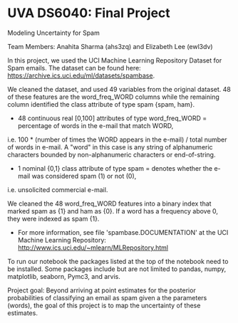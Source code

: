 # UVA DS6040: Final Project
Modeling Uncertainty for Spam

Team Members: Anahita Sharma (ahs3zq) and Elizabeth Lee (ewl3dv)

In this project, we used the UCI Machine Learning Repository Dataset for Spam emails. The dataset can be found here: https://archive.ics.uci.edu/ml/datasets/spambase. 

We cleaned the dataset, and used 49 variables from the original dataset. 48 of these features are the word_freq_WORD columns while the remaining column identified the class attribute of type spam {spam, ham}. 

- 48 continuous real [0,100] attributes of type word_freq_WORD = percentage of words in the e-mail that match WORD,

i.e. 100 * (number of times the WORD appears in the e-mail) / total number of words in e-mail.  A "word" in this case is any string of alphanumeric characters bounded by non-alphanumeric characters or end-of-string.


- 1 nominal {0,1} class attribute of type spam = denotes whether the e-mail was considered spam (1) or not (0), 

i.e. unsolicited commercial e-mail.  

We cleaned the 48 word_freq_WORD features into a binary index that marked spam as {1} and ham as {0}. If a word has a frequency above 0, they were indexed as spam {1}.

- For more information, see file 'spambase.DOCUMENTATION' at the UCI Machine Learning Repository: <http://www.ics.uci.edu/~mlearn/MLRepository.html>

To run our notebook the packages listed at the top of the notebook need to be installed. Some packages include but are not limited to pandas, numpy, matplotlib, seaborn, Pymc3, and arvis. 

Project goal: Beyond arriving at point estimates for the posterior probabilities of classifying an email as spam given a the parameters (words), the goal of this project is to map the uncertainty of these estimates. 
